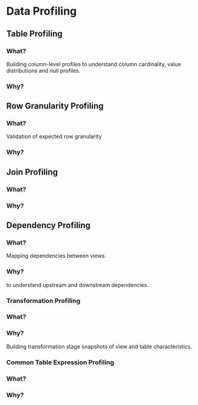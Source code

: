 # Data Profiling

## Table Profiling
### What?
Building column-level profiles to understand column cardinality, value distributions and null profiles.
### Why?

## Row Granularity Profiling
### What?
Validation of expected row granularity
### Why?

## Join Profiling
### What?
### Why?

## Dependency Profiling
### What?
Mapping dependencies between views.
### Why?
to understand upstream and downstream dependencies.  

### Transformation Profiling
### What?
### Why?

Building transformation stage snapshots of view and table characteristics.

### Common Table Expression Profiling
### What?
### Why?